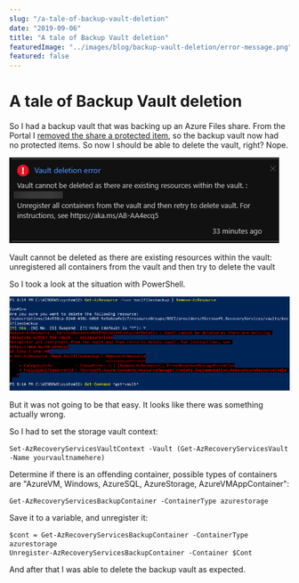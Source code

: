 ```yaml
---
slug: "/a-tale-of-backup-vault-deletion"
date: "2019-09-06"
title: "A tale of Backup Vault deletion"
featuredImage: "../images/blog/backup-vault-deletion/error-message.png"
featured: false
---
```


# A tale of Backup Vault deletion

So I had a backup vault that was backing up an Azure Files share. From the Portal I [removed the share a protected item](https://docs.microsoft.com/en-us/azure/backup/backup-azure-delete-vault), so the backup vault now had no protected items. So now I should be able to delete the vault, right? Nope.

![Error message when trying to delete backup vault](../images/blog/backup-vault-deletion/error-message.png)

Vault cannot be deleted as there are existing resources within the vault: unregistered all containers from the vault and then try to delete the vault

So I took a look at the situation with PowerShell.

![PowerShell output showing the issue](../images/blog/backup-vault-deletion/powershell-output.png)

But it was not going to be that easy. It looks like there was something actually wrong.

So I had to set the storage vault context:

```
Set-AzRecoveryServicesVaultContext -Vault (Get-AzRecoveryServicesVault -Name yourvaultnamehere)
```

Determine if there is an offending container, possible types of containers are "AzureVM, Windows, AzureSQL, AzureStorage, AzureVMAppContainer":

```
Get-AzRecoveryServicesBackupContainer -ContainerType azurestorage
```

Save it to a variable, and unregister it:

```
$cont = Get-AzRecoveryServicesBackupContainer -ContainerType azurestorage
Unregister-AzRecoveryServicesBackupContainer -Container $Cont
```

And after that I was able to delete the backup vault as expected.
